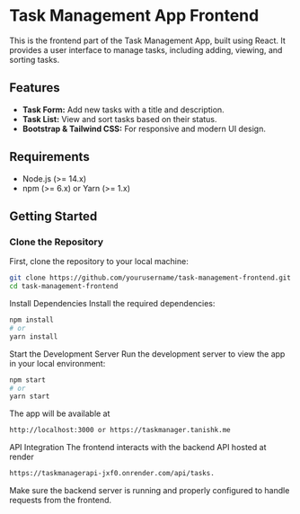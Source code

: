# Task Management App Frontend

This is the frontend part of the Task Management App, built using React. It provides a user interface to manage tasks, including adding, viewing, and sorting tasks.

## Features

- **Task Form:** Add new tasks with a title and description.
- **Task List:** View and sort tasks based on their status.
- **Bootstrap & Tailwind CSS:** For responsive and modern UI design.

## Requirements

- Node.js (>= 14.x)
- npm (>= 6.x) or Yarn (>= 1.x)

## Getting Started

### Clone the Repository

First, clone the repository to your local machine:

```bash
git clone https://github.com/yourusername/task-management-frontend.git
cd task-management-frontend
```
 Install Dependencies
 Install the required dependencies:
```bash
npm install
# or
yarn install
```
Start the Development Server
Run the development server to view the app in your local environment:
```bash
npm start
# or
yarn start
```
The app will be available at 
```bash
http://localhost:3000 or https://taskmanager.tanishk.me
```
API Integration
The frontend interacts with the backend API hosted at render
```bash
https://taskmanagerapi-jxf0.onrender.com/api/tasks.
```
Make sure the backend server is running and properly configured to handle requests from the frontend.

